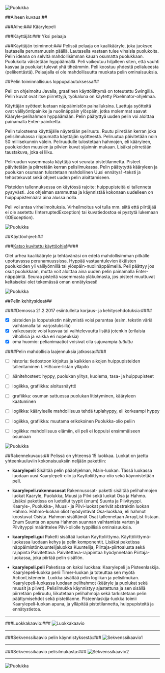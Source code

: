 ![Puolukka](https://github.com/nullkaaryle/kaarylepeli/blob/master/kaarylepeli/src/main/resources/kaarylepelikuvat/puolukka.png)

##Aiheen kuvaus:##

###Aihe:###
Käärylepeli


###Käyttäjät:###
Yksi pelaaja


###Käyttäjän toiminnot:###
Pelissä pelaaja on kaalikääryle, joka juoksee lautasella perunamuusin päällä. Lautasella vastaan tulee vihaisia puolukoita. Pelin ideana on selvitä mahdollisimman kauan osumatta puolukkaan. Puolukoita väistetään hyppäämällä. Peli vaikeutuu hiljalleen siten, että vauhti kasvaa ja puolukat tulevat yhä tiheämmin. Peli koostuu yhdestä pelialueesta (pelikentästä). Pelaajalla ei ole mahdollisuutta muokata pelin ominaisuuksia. 

##Pelin toiminnallisuus loppupalautuksessa##

Peli on ohjelmoitu Javalla, graafinen käyttöliittymä on toteutettu Swingillä. Pelin kuvat ovat itse piirrettyjä, työkaluna on käytetty Pixelmator-ohjelmaa. 

Käyttäjän syötteet luetaan näppäimistön painalluksina. Luettuja syötteitä ovat välilyöntipainike ja nuolinäppäin ylöspäin, jotka molemmat saavat Kääryle-pelihahmon hyppäämään. Pelin päätyttyä uuden pelin voi aloittaa painamalla Enter-painiketta.

Pelin tulosteena käyttäjälle näytetään peliruutu. Ruutu piiretään kerran joka pelisilmukassa riippumatta käyttäjän syötteestä. Peliruutua päivitetään noin 50 millisekunnin välein. Peliruudulle tulostetaan hahmojen, eli kääryleen, puolukoiden muusien ja pilvien kuvat sijainnin mukaan. Lisäksi piirretään taustakuva, joka ei liiku. 

Peliruudun vasemmasta käyttäjä voi seurata pistetilannetta. Pisteet päivitetään ja piirretään kerran pelisilmukassa. Pelin päätytyttä kääryleen ja puolukan osumaan tulostetaan mahdollinen Uusi ennätys! -teksti ja tehostekuvat sekä ohjeet uuden pelin aloittamiseen. 

Pisteiden tallennuksessa on käytössä rajoite: huippupisteitä ei tallenneta pysyvästi. Jos ohjelman sammuttaa ja käynnistää kokonaan uudelleen on huippupistemäärä aina alussa nolla.

Peli voi antaa virheilmoituksia. Virheilmoitus voi tulla mm. siitä että piirtäjää ei ole asetettu (InterruptedException) tai kuvatiedostoa ei pystytä lukemaan (IOException).


![Puolukka](https://github.com/nullkaaryle/kaarylepeli/blob/master/kaarylepeli/src/main/resources/kaarylepelikuvat/puolukka.png)

##Käyttöohjeet:##

###[Katso kuvitettu käyttöohje!](https://github.com/nullkaaryle/kaarylepeli/blob/master/dokumentaatio/kuvallinenKayttoohje.md)####

Olet urhea kaalikääryle ja tehtävänäsi on edetä mahdollisimman pitkälle upottavassa perunamuussissa. Hyppää vastaantulevien äkäisten puolukoiden yli välilyönnillä tai ylöspäin-nuolinäppäimellä. Peli päättyy jos osut puolukkaan, mutta voit aloittaa aina uuden pelin painamalla Enter-näppäintä. Seuraa pisteitä vasemmasta yläkulmasta, jos pisteet muuttuvat keltaiseksi olet tekemässä oman ennätyksesi! 

![Puolukka](https://github.com/nullkaaryle/kaarylepeli/blob/master/kaarylepeli/src/main/resources/kaarylepelikuvat/puolukka.png)





##Pelin kehitysideat##

####Demossa 21.2.2017 esiintulleita korjaus- ja kehitysehdotuksia:####
- [x] pisteiden ja lopputekstin näkymistä voisi parantaa (esim. tekstin väriä vaihtamalla tai varjostuksilla)
- [x] vaikeusaste voisi kasvaa tai vaihtelevuutta lisätä jotenkin (erilaisia vihollisia ja vaikka eri nopeuksia)
- [x] oma huomio: pelianimaatiot voisivat olla sujuvampia _tutkittu_

####Pelin mahdollisia laajennuksia jatkossa:####
- [ ] historia: tiedostoon kirjoitus ja kaikkien aikojen huippupisteiden tallentaminen l. HiScore-listan ylläpito
- [ ] äänitehosteet: hyppy, puolukan ylitys, kuolema, tasa- ja huippupisteet
- [ ] logiikka, grafiikka: aloitusnäyttö
- [ ] grafiikka: osuman sattuessa puolukan litistyminen, kääryleen kaatuminen
- [ ] logiikka: kääryleelle mahdollisuus tehdä tuplahyppy, eli korkeampi hyppy
- [ ] logiikka, grafiikka: muutama erikokoinen Puolukka-olio peliin
- [ ] logiikka: mahdollisuus elämiin, eli peli ei loppuisi ensimmäiseen osumaan


![Puolukka](https://github.com/nullkaaryle/kaarylepeli/blob/master/kaarylepeli/src/main/resources/kaarylepelikuvat/puolukka.png)

##Rakennekuvaus:##
Pelissä on yhteensä 15 luokkaa. Luokat on jaettu yhteenkuuluviin kokonaisuuksiin neljään pakettiin:

* **kaarylepeli**
Sisältää pelin pääohjelman, Main-luokan. Tässä luokassa luodaan uusi Kaarylepeli-olio ja Kayttoliittyma-olio sekä käynnistetään peli.

* **kaarylepeli.rakennusosat**
Rakennusosat- paketti sisältää pelihahmojen luokat Kaaryle, Puolukka, Muusi ja Pilvi sekä luokat Osa ja Hahmo. Lisäksi paketissa on luetellut tyypit (enum) Suunta ja Pilvityyppi. Kaaryle-, Puolukka-, Muusi- ja Pilvi-luokat perivät abstraktin luokan Hahmo. Hahmo-luokan oliot hyödyntävät Osa-luokkaa, eli hahmot koostuvat Osista. Hahmon sisältämät Osat tallennetaan ArrayList-listaan. Enum Suunta on apuna Hahmon suunnan vaihtamista varten ja Pilvityyppi määrittelee Pilvi-oliolle typpillisiä ominaisuuksia.

* **kaarylepeli.gui**
Paketti sisältää luokan Kayttoliittyma. Käyttöliittymä-luokassa luodaan kehys ja pelin komponentit. Lisäksi paketissa näppäimistönkuuntelijaluokka Kuuntelija, Piirtaja-piirtoalusta sekä rajapinta Paivitettava. Paivitettava-rajapintaa hyödynnetään Piirtaja-luokassa, joka piirtää pelin sisällön.

* **kaarylepeli.peli**
Paketissa on kaksi luokkaa: Kaarylepeli ja Pisteenlaskija. Kaarylepeli-luokka perii Timer-luokan ja toteuttaa sen myötä ActionListenerin. Luokka sisältää pelin logiikan ja pelisilmukan. Kaarylepeli-luokassa luodaan pelihahmot (kääryle ja puolukat sekä muusit ja pilvet). Pelisilmukka käynnistyy ajastettuna ja sen sisällä piirretään peliruutu, liikutetaan pelihahmoja sekä tarkistetaan pelin päättymisehdot sekä pistetilanne. Pisteenlaskija-luokka toimii Kaarylepeli-luokan apuna, ja ylläpitää pistetilannetta, huippupisteitä ja ennätystietoa.

* * *

###Luokkakaavio:###
![Luokkakaavio](https://github.com/nullkaaryle/kaarylepeli/blob/master/dokumentaatio/kaaviot/luokkakaavio_vaaka.png)

* * *

###Sekvenssikaavio pelin käynnistyksestä:###
![Sekvenssikaavio1](https://github.com/nullkaaryle/kaarylepeli/blob/master/dokumentaatio/kaaviot/sekvenssikaavio_pelinKaynnistys.png)

* * *

###Sekvenssikaavio pelisilmukasta:###
![Sekvenssikaavio2](https://github.com/nullkaaryle/kaarylepeli/blob/master/dokumentaatio/kaaviot/sekvenssikaavio_kaynnistys_20170221.png)

* * *

![Puolukka](https://github.com/nullkaaryle/kaarylepeli/blob/master/kaarylepeli/src/main/resources/kaarylepelikuvat/puolukka.png)
